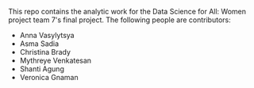 This repo contains the analytic work for the Data Science for All: Women project team 7's final project. The following people are contributors:

* Anna Vasylytsya
* Asma Sadia
* Christina Brady
* Mythreye Venkatesan
* Shanti Agung
* Veronica Gnaman
